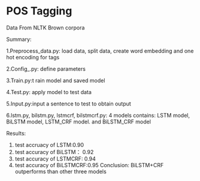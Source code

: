 # POS Tagging
Data From NLTK Brown corpora

Summary:

1.Preprocess_data.py: load data, split data, create word embedding and one hot encoding for tags 

2.Config_.py: define parameters

3.Train.py:t rain model and saved model

4.Test.py: apply model to test data

5.Input.py:input a sentence to test to obtain output

6.lstm.py, bilstm.py, lstmcrf, bilstmcrf.py: 4 models contains: LSTM model, BiLSTM model, LSTM_CRF model. and BiLSTM_CRF model

Results:
1. test accruacy of LSTM:0.90
2. test accuracy of BiLSTM： 0.92
3. test accuracy of LSTMCRF: 0.94
4. test accuracy of BiLSTMCRF:0.95
Conclusion: BiLSTM+CRF outperforms than other three models

